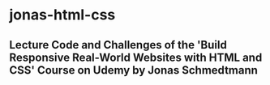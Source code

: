 # jonas-html-css
## Lecture Code and Challenges of the 'Build Responsive Real-World Websites with HTML and CSS' Course on Udemy by Jonas Schmedtmann
